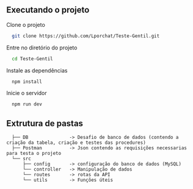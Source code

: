 
## Executando o projeto

Clone o projeto

```bash
  git clone https://github.com/Lporchat/Teste-Gentil.git
```

Entre no diretório do projeto

```bash
  cd Teste-Gentil
```

Instale as dependências

```bash
  npm install
```

Inicie o servidor

```bash
  npm run dev
```


## Extrutura de pastas

```shell
  ├── DB               -> Desafio de banco de dados (contendo a criação da tabela, criação e testes das procedures)
  ├── Postman          -> Json contendo as requisições necessarias para testa o projeto
  └── src
      ├── config       -> configuração do banco de dados (MySQL)
      └── controller   -> Manipulação de dados
      └── routes       -> rotas da API
      └── utils        -> Funções úteis 
```
